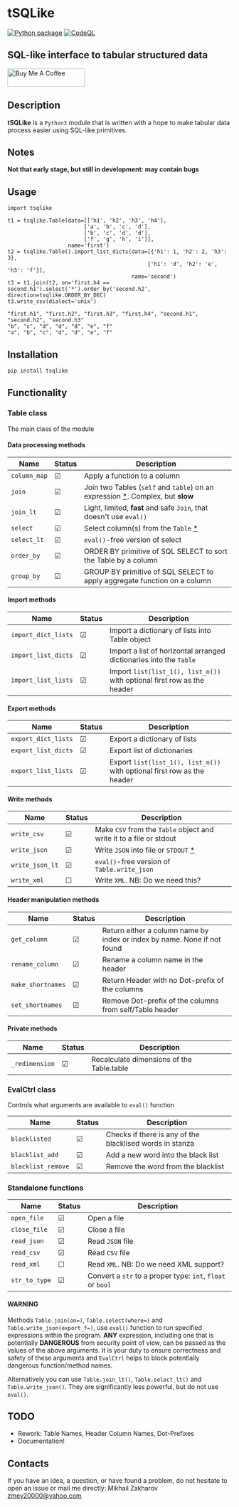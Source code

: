 # tSQLike

[![Python package](https://github.com/mezantrop/tSQLike/actions/workflows/python-package.yml/badge.svg)](https://github.com/mezantrop/tSQLike/actions/workflows/python-package.yml)
[![CodeQL](https://github.com/mezantrop/tSQLike/actions/workflows/codeql.yml/badge.svg)](https://github.com/mezantrop/tSQLike/actions/workflows/codeql.yml)

## SQL-like interface to tabular structured data

<a href="https://www.buymeacoffee.com/mezantrop" target="_blank"><img src="https://cdn.buymeacoffee.com/buttons/default-orange.png" alt="Buy Me A Coffee" height="41" width="174"></a>

## Description

**tSQLike** is a `Python3` module that is written with a hope to make tabular data process easier using SQL-like primitives.

## Notes

**Not that early stage, but still in development: may contain bugs**

## Usage

```Python3
import tsqlike

t1 = tsqlike.Table(data=[['h1', 'h2', 'h3', 'h4'],
                        ['a', 'b', 'c', 'd'],
                        ['b', 'c', 'd', 'd'],
                        ['f', 'g', 'h', 'i']],
                   name='first')
t2 = tsqlike.Table().import_list_dicts(data=[{'h1': 1, 'h2': 2, 'h3': 3},
                                            {'h1': 'd', 'h2': 'e', 'h3': 'f'}],
                                       name='second')
t3 = t1.join(t2, on='first.h4 == second.h1').select('*').order_by('second.h2', direction=tsqlike.ORDER_BY_DEC)
t3.write_csv(dialect='unix')

"first.h1", "first.h2", "first.h3", "first.h4", "second.h1", "second.h2", "second.h3"
"b", "c", "d", "d", "d", "e", "f"
"a", "b", "c", "d", "d", "e", "f"
```

## Installation

```sh
pip install tsqlike
```

## Functionality

### Table class

The main class of the module

#### Data processing methods

| Name        | Status  | Description                                                                                |
|-------------|---------|--------------------------------------------------------------------------------------------|
| `column_map`| &#9745; | Apply a function to a column                                                               |
| `join`      | &#9745; | Join two Tables (`self` and `table`) on an expression [*](#Warning). Complex, but **slow** |
| `join_lt`   | &#9745; | Light, limited, **fast** and safe `Join`, that doesn't use `eval()`                        |
| `select`    | &#9745; | Select column(s) from the `Table` [*](#Warning)                                            |
| `select_lt` | &#9745; | `eval()`-free version of select                                                            |
| `order_by`  | &#9745; | ORDER BY primitive of SQL SELECT to sort the Table by a column                             |
| `group_by`  | &#9745; | GROUP BY primitive of SQL SELECT to apply aggregate function on a column                   |

#### Import methods

| Name                | Status  | Description                                                             |
|---------------------|---------|-------------------------------------------------------------------------|
| `import_dict_lists` | &#9745; | Import a dictionary of lists into Table object                          |
| `import_list_dicts` | &#9745; | Import a list of horizontal arranged dictionaries into the `Table`      |
| `import_list_lists` | &#9745; | Import `list(list_1(), list_n())` with optional first row as the header |

#### Export methods

| Name                | Status  | Description                                                             |
|---------------------|---------|-------------------------------------------------------------------------|
| `export_dict_lists` | &#9745; | Export a dictionary of lists                                            |
| `export_list_dicts` | &#9745; | Export list of dictionaries                                             |
| `export_list_lists` | &#9745; | Export `list(list_1(), list_n())` with optional first row as the header |

#### Write methods

| Name            | Status  | Description                                                         |
|-----------------|---------|---------------------------------------------------------------------|
| `write_csv`     | &#9745; | Make `CSV` from the `Table` object and write it to a file or stdout |
| `write_json`    | &#9745; | Write `JSON` into file or `STDOUT` [*](#Warning)                    |
| `write_json_lt` | &#9745; | `eval()`-free version of `Table.write_json`                         |
| `write_xml`     | &#9744; | Write `XML`. NB: Do we need this?                                   |

#### Header manipulation methods

| Name              | Status  | Description                                                                |
|-------------------|---------|----------------------------------------------------------------------------|
| `get_column`      | &#9745; | Return either a column name by index or index by name. None if not found   |
| `rename_column`   | &#9745; | Rename a column name in the header                                         |
| `make_shortnames` | &#9745; | Return Header with no Dot-prefix of the columns                            |
| `set_shortnames`  | &#9745; | Remove Dot-prefix of the columns from self/Table header                    |

#### Private methods

| Name           | Status  | Description                               |
|----------------|---------|-------------------------------------------|
| `_redimension` | &#9745; | Recalculate dimensions of the Table.table |

### EvalCtrl class

Controls what arguments are available to `eval()` function

| Name               | Status  | Description                                              |
|--------------------|---------|----------------------------------------------------------|
| `blacklisted`      | &#9745; | Checks if there is any of the blacklised words in stanza |
| `blacklist_add`    | &#9745; | Add a new word into the black list                       |
| `blacklist_remove` | &#9745; | Remove the word from the blacklist                       |

### Standalone functions

| Name          | Status  | Description                                                |
|---------------|---------|------------------------------------------------------------|
| `open_file`   | &#9745; | Open a file                                                |
| `close_file`  | &#9745; | Close a file                                               |
| `read_json`   | &#9745; | Read `JSON` file                                           |
| `read_csv`    | &#9745; | Read `CSV` file                                            |
| `read_xml`    | &#9744; | Read `XML`. NB: Do we need XML support?                    |
| `str_to_type` | &#9745; | Convert a `str` to a proper type: `int`, `float` or `bool` |

#### WARNING

Methods `Table.join(on=)`, `Table.select(where=)` and `Table.write_json(export_f=)`, use `eval()` function
to run specified expressions within the program. **ANY** expression, including one that is potentially **DANGEROUS**
from security point of view, can be passed as the values of the above arguments. It is your duty to ensure correctness
and safety of these arguments and `EvalCtrl` helps to block potentially dangerous function/method names.

Alternatively you can use `Table.join_lt()`, `Table.select_lt()` and `Table.write_json()`. They are significantly less
powerful, but do not use `eval()`.

## TODO

* Rework: Table Names, Header Column Names, Dot-Prefixes
* Documentation!

## Contacts

If you have an idea, a question, or have found a problem, do not hesitate to open an issue or mail me directly:
Mikhail Zakharov <zmey20000@yahoo.com>

